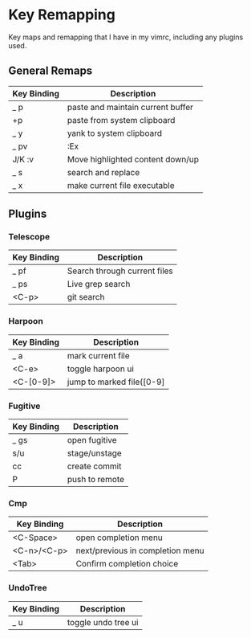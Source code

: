 # Key Remapping
Key maps and remapping that I have in my vimrc, including any plugins used.

## General Remaps
| Key Binding | Description |
| ----------- | ----------- |
| _ p         | paste and maintain current buffer |
| +p          | paste from system clipboard |
| _ y         | yank to system clipboard |
| _ pv        | :Ex |
| J/K :v      | Move highlighted content down/up |
| _ s         | search and replace |
| _ x         | make current file executable |

## Plugins
### Telescope
| Key Binding | Description |
| ----------- | ----------- |
| _ pf        | Search through current files |
| _ ps        | Live grep search |
| <C-p\>      | git search |

### Harpoon
| Key Binding | Description |
| ----------- | ----------- |
| _ a         | mark current file |
| <C-e\>      | toggle harpoon ui |
| <C-\[0-9\]\> | jump to marked file(\[0-9\] |

### Fugitive
| Key Binding | Description |
| ----------- | ----------- |
| _ gs        | open fugitive |
| s/u         | stage/unstage |
| cc          | create commit |
| P           | push to remote |

### Cmp
| Key Binding | Description |
| ----------- | ----------- |
| <C-Space\>  | open completion menu |
| <C-n\>/<C-p\> | next/previous in completion menu |
| <Tab\>      | Confirm completion choice |

### UndoTree
| Key Binding | Description |
| ----------- | ----------- |
| _ u         | toggle undo tree ui |
